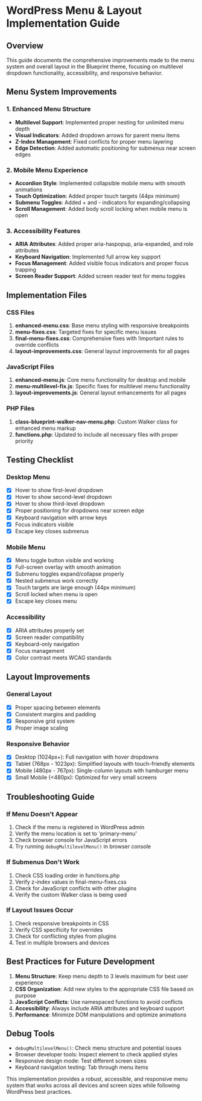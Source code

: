 # WordPress Menu & Layout Implementation Guide

## Overview
This guide documents the comprehensive improvements made to the menu system and overall layout in the Blueprint theme, focusing on multilevel dropdown functionality, accessibility, and responsive behavior.

## Menu System Improvements

### 1. Enhanced Menu Structure
- **Multilevel Support**: Implemented proper nesting for unlimited menu depth
- **Visual Indicators**: Added dropdown arrows for parent menu items
- **Z-Index Management**: Fixed conflicts for proper menu layering
- **Edge Detection**: Added automatic positioning for submenus near screen edges

### 2. Mobile Menu Experience
- **Accordion Style**: Implemented collapsible mobile menu with smooth animations
- **Touch Optimization**: Added proper touch targets (44px minimum)
- **Submenu Toggles**: Added + and - indicators for expanding/collapsing
- **Scroll Management**: Added body scroll locking when mobile menu is open

### 3. Accessibility Features
- **ARIA Attributes**: Added proper aria-haspopup, aria-expanded, and role attributes
- **Keyboard Navigation**: Implemented full arrow key support
- **Focus Management**: Added visible focus indicators and proper focus trapping
- **Screen Reader Support**: Added screen reader text for menu toggles

## Implementation Files

### CSS Files
1. **enhanced-menu.css**: Base menu styling with responsive breakpoints
2. **menu-fixes.css**: Targeted fixes for specific menu issues
3. **final-menu-fixes.css**: Comprehensive fixes with !important rules to override conflicts
4. **layout-improvements.css**: General layout improvements for all pages

### JavaScript Files
1. **enhanced-menu.js**: Core menu functionality for desktop and mobile
2. **menu-multilevel-fix.js**: Specific fixes for multilevel menu functionality
3. **layout-improvements.js**: General layout enhancements for all pages

### PHP Files
1. **class-blueprint-walker-nav-menu.php**: Custom Walker class for enhanced menu markup
2. **functions.php**: Updated to include all necessary files with proper priority

## Testing Checklist

### Desktop Menu
- [x] Hover to show first-level dropdown
- [x] Hover to show second-level dropdown
- [x] Hover to show third-level dropdown
- [x] Proper positioning for dropdowns near screen edge
- [x] Keyboard navigation with arrow keys
- [x] Focus indicators visible
- [x] Escape key closes submenus

### Mobile Menu
- [x] Menu toggle button visible and working
- [x] Full-screen overlay with smooth animation
- [x] Submenu toggles expand/collapse properly
- [x] Nested submenus work correctly
- [x] Touch targets are large enough (44px minimum)
- [x] Scroll locked when menu is open
- [x] Escape key closes menu

### Accessibility
- [x] ARIA attributes properly set
- [x] Screen reader compatibility
- [x] Keyboard-only navigation
- [x] Focus management
- [x] Color contrast meets WCAG standards

## Layout Improvements

### General Layout
- [x] Proper spacing between elements
- [x] Consistent margins and padding
- [x] Responsive grid system
- [x] Proper image scaling

### Responsive Behavior
- [x] Desktop (1024px+): Full navigation with hover dropdowns
- [x] Tablet (768px - 1023px): Simplified layouts with touch-friendly elements
- [x] Mobile (480px - 767px): Single-column layouts with hamburger menu
- [x] Small Mobile (<480px): Optimized for very small screens

## Troubleshooting Guide

### If Menu Doesn't Appear
1. Check if the menu is registered in WordPress admin
2. Verify the menu location is set to 'primary-menu'
3. Check browser console for JavaScript errors
4. Try running `debugMultilevelMenu()` in browser console

### If Submenus Don't Work
1. Check CSS loading order in functions.php
2. Verify z-index values in final-menu-fixes.css
3. Check for JavaScript conflicts with other plugins
4. Verify the custom Walker class is being used

### If Layout Issues Occur
1. Check responsive breakpoints in CSS
2. Verify CSS specificity for overrides
3. Check for conflicting styles from plugins
4. Test in multiple browsers and devices

## Best Practices for Future Development

1. **Menu Structure**: Keep menu depth to 3 levels maximum for best user experience
2. **CSS Organization**: Add new styles to the appropriate CSS file based on purpose
3. **JavaScript Conflicts**: Use namespaced functions to avoid conflicts
4. **Accessibility**: Always include ARIA attributes and keyboard support
5. **Performance**: Minimize DOM manipulations and optimize animations

## Debug Tools

- `debugMultilevelMenu()`: Check menu structure and potential issues
- Browser developer tools: Inspect element to check applied styles
- Responsive design mode: Test different screen sizes
- Keyboard navigation testing: Tab through menu items

This implementation provides a robust, accessible, and responsive menu system that works across all devices and screen sizes while following WordPress best practices.